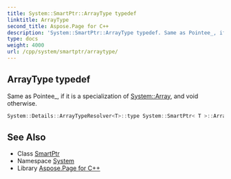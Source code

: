 ```yaml
---
title: System::SmartPtr::ArrayType typedef
linktitle: ArrayType
second_title: Aspose.Page for C++
description: 'System::SmartPtr::ArrayType typedef. Same as Pointee_, if it is a specialization of System::Array, and void otherwise in C++.'
type: docs
weight: 4000
url: /cpp/system/smartptr/arraytype/
---
```

## ArrayType typedef


Same as Pointee_, if it is a specialization of [System::Array](../../array/), and void otherwise.

```cpp
System::Details::ArrayTypeResolver<T>::type System::SmartPtr< T >::ArrayType
```

## See Also

* Class [SmartPtr](../)
* Namespace [System](../../)
* Library [Aspose.Page for C++](../../../)
